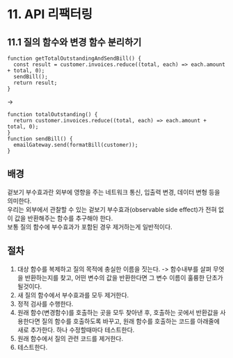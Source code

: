 # 11. API 리팩터링
## 11.1 질의 함수와 변경 함수 분리하기
```JS
function getTotalOutstandingAndSendBill() { 
  const result = customer.invoices.reduce((total, each) => each.amount + total, 0); 
  sendBill();
  return result; 
}
```
->
```JS
function totalOutstanding() { 
  return customer.invoices.reduce((total, each) => each.amount + total, 0); 
} 
function sendBill() { 
  emailGateway.send(formatBill(customer)); 
}
```
## 배경
겉보기 부수효과란 외부에 영향을 주는 네트워크 통신, 입출력 변경, 데이터 변형 등을 의미한다.  
우리는 외부에서 관찰할 수 있는 겉보기 부수효과(observable side effect)가 전혀 없이 값을 반환해주는 함수를 추구해야 한다.  
보통 질의 함수에 부수효과가 포함된 경우 제거하는게 일반적이다.

## 절차
1. 대상 함수를 복제하고 질의 목적에 충실한 이름을 짓는다. -> 함수내부를 살펴 무엇을 반환하는지를 찾고, 어떤 변수의 값을 반환한다면 그 변수 이름이 훌륭한 단초가 될것이다.
2. 새 질의 함수에서 부수효과를 모두 제거한다.
3. 정적 검사를 수행한다.
4. 원래 함수(변경함수)를 호출하는 곳을 모두 찾아낸 후, 호출하는 곳에서 반환값을 사용한다면 질의 함수를 호출하도록 바꾸고, 원래 함수를 호출하는 코드를 아래줄에 새로 추가한다. 하나 수정할때마다 테스트한다.
5. 원래 함수에서 질의 관련 코드를 제거한다.
6. 테스트한다.
